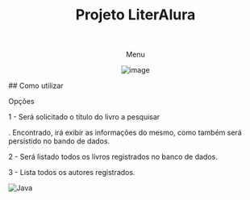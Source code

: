 

<div align="center">
  <h1 align="center">
     Projeto LiterAlura
    <br />
    <br />
  </h1>
</div>

<div align="center"> 

Menu


![image](https://github.com/user-attachments/assets/39c5e8e2-c5d0-42fe-9201-5a032ac56b8c)


</div>
## Como utilizar
<div>
 <p>Opções
</p>
 <p>1 - Será solicitado o título do livro a pesquisar</p>.
    Encontrado, irá exibir as informações do mesmo, como também será persistido no bando de dados.
   
<p>2 - Será listado todos os livros registrados no banco de dados.</p>

<p>3 - Lista todos os autores registrados.</p>


 

![Java](https://img.shields.io/badge/Language-Java-red?logo=java&logoColor=white)
</div>
